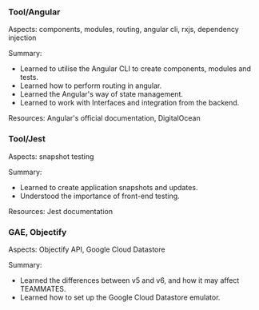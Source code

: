 ### Tool/Angular

Aspects: components, modules, routing, angular cli, rxjs, dependency injection

Summary:
- Learned to utilise the Angular CLI to create components, modules and tests.
- Learned how to perform routing in angular.
- Learned the Angular's way of state management.
- Learned to work with Interfaces and integration from the backend.

Resources: Angular's official documentation, DigitalOcean

### Tool/Jest

Aspects: snapshot testing

Summary:
- Learned to create application snapshots and updates.
- Understood the importance of front-end testing.

Resources: Jest documentation

### GAE, Objectify

Aspects: Objectify API, Google Cloud Datastore

Summary:
- Learned the differences between v5 and v6, and how it may affect TEAMMATES.
- Learned how to set up the Google Cloud Datastore emulator.


